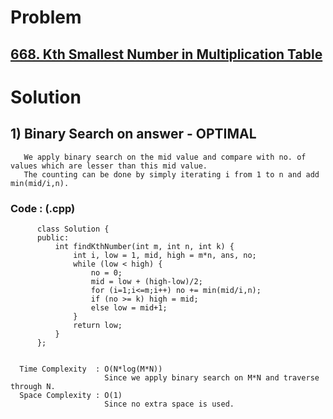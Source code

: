 # Problem

## [668. Kth Smallest Number in Multiplication Table](https://leetcode.com/problems/kth-smallest-number-in-multiplication-table/)


# Solution 

## 1) Binary Search on answer - OPTIMAL

       We apply binary search on the mid value and compare with no. of values which are lesser than this mid value.
       The counting can be done by simply iterating i from 1 to n and add min(mid/i,n).
      
      
   ### Code : (.cpp)
    
          class Solution {
          public:
              int findKthNumber(int m, int n, int k) {
                  int i, low = 1, mid, high = m*n, ans, no;
                  while (low < high) {
                      no = 0;
                      mid = low + (high-low)/2;
                      for (i=1;i<=m;i++) no += min(mid/i,n);
                      if (no >= k) high = mid;
                      else low = mid+1;
                  }
                  return low;
              }
          };

 
      Time Complexity  : O(N*log(M*N)) 
                         Since we apply binary search on M*N and traverse through N.
      Space Complexity : O(1)
                         Since no extra space is used.
